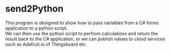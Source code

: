 # send2Python

This program is designed to show how to pass variables from a C# forms application to a python script.  
We can then use the python script to perfrom calculations and return the result back to the C# application, or
we can publish values to cloud services such as Adafruit.io of Thingsboard etc.
